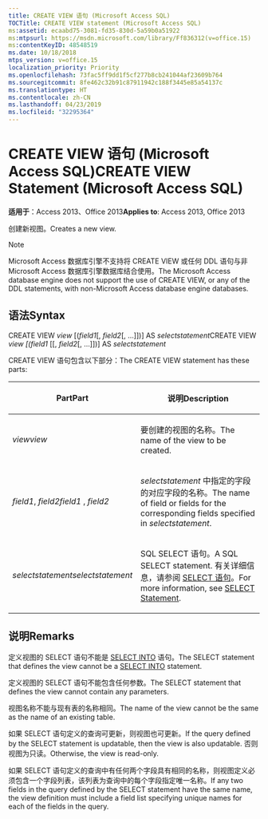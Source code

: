 ```yaml
---
title: CREATE VIEW 语句 (Microsoft Access SQL)
TOCTitle: CREATE VIEW statement (Microsoft Access SQL)
ms:assetid: ecaabd75-3081-fd35-830d-5a59b0a51922
ms:mtpsurl: https://msdn.microsoft.com/library/Ff836312(v=office.15)
ms:contentKeyID: 48548519
ms.date: 10/18/2018
mtps_version: v=office.15
localization_priority: Priority
ms.openlocfilehash: 73fac5ff9dd1f5cf277b8cb241044af23609b764
ms.sourcegitcommit: 8fe462c32b91c87911942c188f3445e85a54137c
ms.translationtype: HT
ms.contentlocale: zh-CN
ms.lasthandoff: 04/23/2019
ms.locfileid: "32295364"
---
```

# <a name="create-view-statement-microsoft-access-sql"></a><span data-ttu-id="fe005-102">CREATE VIEW 语句 (Microsoft Access SQL)</span><span class="sxs-lookup"><span data-stu-id="fe005-102">CREATE VIEW Statement (Microsoft Access SQL)</span></span>

<span data-ttu-id="fe005-103">**适用于**：Access 2013、Office 2013</span><span class="sxs-lookup"><span data-stu-id="fe005-103">**Applies to**: Access 2013, Office 2013</span></span>

<span data-ttu-id="fe005-104">创建新视图。</span><span class="sxs-lookup"><span data-stu-id="fe005-104">Creates a new view.</span></span>

> [!NOTE]
> <span data-ttu-id="fe005-105">Microsoft Access 数据库引擎不支持将 CREATE VIEW 或任何 DDL 语句与非 Microsoft Access 数据库引擎数据库结合使用。</span><span class="sxs-lookup"><span data-stu-id="fe005-105">The Microsoft Access database engine does not support the use of CREATE VIEW, or any of the DDL statements, with non-Microsoft Access database engine databases.</span></span>

## <a name="syntax"></a><span data-ttu-id="fe005-106">语法</span><span class="sxs-lookup"><span data-stu-id="fe005-106">Syntax</span></span>

<span data-ttu-id="fe005-107">CREATE VIEW *view* \[(*field1*\[, *field2*\[, …\]\])\] AS *selectstatement*</span><span class="sxs-lookup"><span data-stu-id="fe005-107">CREATE VIEW *view [(field1* \[[, *field2*[, …]])] AS *selectstatement*</span></span>

<span data-ttu-id="fe005-108">CREATE VIEW 语句包含以下部分：</span><span class="sxs-lookup"><span data-stu-id="fe005-108">The CREATE VIEW statement has these parts:</span></span>

<table>
<colgroup>
<col style="width: 50%" />
<col style="width: 50%" />
</colgroup>
<thead>
<tr class="header">
<th><p><span data-ttu-id="fe005-109">Part</span><span class="sxs-lookup"><span data-stu-id="fe005-109">Part</span></span></p></th>
<th><p><span data-ttu-id="fe005-110">说明</span><span class="sxs-lookup"><span data-stu-id="fe005-110">Description</span></span></p></th>
</tr>
</thead>
<tbody>
<tr class="odd">
<td><p><span data-ttu-id="fe005-111"><em>view</em></span><span class="sxs-lookup"><span data-stu-id="fe005-111"><em>view</em></span></span></p></td>
<td><p><span data-ttu-id="fe005-112">要创建的视图的名称。</span><span class="sxs-lookup"><span data-stu-id="fe005-112">The name of the view to be created.</span></span></p></td>
</tr>
<tr class="even">
<td><p><span data-ttu-id="fe005-113"><em>field1</em>, <em>field2</em></span><span class="sxs-lookup"><span data-stu-id="fe005-113"><em>field1</em>  ,  <em>field2</em></span></span></p></td>
<td><p><span data-ttu-id="fe005-114">
            <em>selectstatement</em> 中指定的字段的对应字段的名称。</span><span class="sxs-lookup"><span data-stu-id="fe005-114">The name of field or fields for the corresponding fields specified in <em>selectstatement</em>.</span></span></p></td>
</tr>
<tr class="odd">
<td><p><span data-ttu-id="fe005-115"><em>selectstatement</em></span><span class="sxs-lookup"><span data-stu-id="fe005-115"><em>selectstatement</em></span></span></p></td>
<td><p><span data-ttu-id="fe005-116">SQL SELECT 语句。</span><span class="sxs-lookup"><span data-stu-id="fe005-116">A SQL SELECT statement.</span></span> <span data-ttu-id="fe005-117">有关详细信息，请参阅 <a href="select-statement-microsoft-access-sql.md">SELECT 语句</a>。</span><span class="sxs-lookup"><span data-stu-id="fe005-117">For more information, see <a href="select-statement-microsoft-access-sql.md">SELECT Statement</a>.</span></span></p></td>
</tr>
</tbody>
</table>


## <a name="remarks"></a><span data-ttu-id="fe005-118">说明</span><span class="sxs-lookup"><span data-stu-id="fe005-118">Remarks</span></span>

<span data-ttu-id="fe005-119">定义视图的 SELECT 语句不能是 [SELECT INTO](select-into-statement-microsoft-access-sql.md) 语句。</span><span class="sxs-lookup"><span data-stu-id="fe005-119">The SELECT statement that defines the view cannot be a [SELECT INTO](select-into-statement-microsoft-access-sql.md) statement.</span></span>

<span data-ttu-id="fe005-120">定义视图的 SELECT 语句不能包含任何参数。</span><span class="sxs-lookup"><span data-stu-id="fe005-120">The SELECT statement that defines the view cannot contain any parameters.</span></span>

<span data-ttu-id="fe005-121">视图名称不能与现有表的名称相同。</span><span class="sxs-lookup"><span data-stu-id="fe005-121">The name of the view cannot be the same as the name of an existing table.</span></span>

<span data-ttu-id="fe005-122">如果 SELECT 语句定义的查询可更新，则视图也可更新。</span><span class="sxs-lookup"><span data-stu-id="fe005-122">If the query defined by the SELECT statement is updatable, then the view is also updatable.</span></span> <span data-ttu-id="fe005-123">否则视图为只读。</span><span class="sxs-lookup"><span data-stu-id="fe005-123">Otherwise, the view is read-only.</span></span>

<span data-ttu-id="fe005-124">如果 SELECT 语句定义的查询中有任何两个字段具有相同的名称，则视图定义必须包含一个字段列表，该列表为查询中的每个字段指定唯一名称。</span><span class="sxs-lookup"><span data-stu-id="fe005-124">If any two fields in the query defined by the SELECT statement have the same name, the view definition must include a field list specifying unique names for each of the fields in the query.</span></span>


